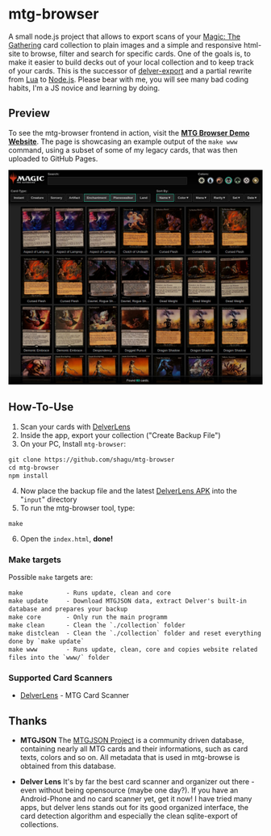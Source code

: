 # mtg-browser

A small node.js project that allows to export scans of your [Magic: The Gathering](https://magic.wizards.com) card collection to plain images and a simple and responsive html-site to browse, filter and search for specific cards. One of the goals is, to make it easier to build decks out of your local collection and to keep track of your cards. This is the successor of [delver-export](https://github.com/shagu/delverexport) and a partial rewrite from [Lua](https://www.lua.org) to [Node.js](https://nodejs.org). Please bear with me, you will see many bad coding habits, I'm a JS novice and learning by doing.

## Preview

To see the mtg-browser frontend in action, visit the **[MTG Browser Demo Website](https://shagu.github.io/mtg-browser-demo/)**. The page is showcasing an example output of the `make www` command, using a subset of some of my legacy cards, that was then uploaded to GitHub Pages.

[![preview.jpg](preview.jpg)](https://shagu.github.io/mtg-browser-demo/)

## How-To-Use

1. Scan your cards with [DelverLens](https://www.delverlab.com)
2. Inside the app, export your collection ("Create Backup File")
3. On your PC, Install `mtg-browser`:

```
git clone https://github.com/shagu/mtg-browser
cd mtg-browser
npm install
```

4. Now place the backup file and the latest [DelverLens APK](https://apps.evozi.com/apk-downloader/?id=delverlab.delverlens) into the "`input`" directory
5. To run the mtg-browser tool, type:

```
make
```

6. Open the `index.html`, **done!**

### Make targets
Possible `make` targets are:

```
make            - Runs update, clean and core
make update     - Download MTGJSON data, extract Delver's built-in database and prepares your backup
make core       - Only run the main programm
make clean      - Clean the `./collection` folder
make distclean  - Clean the `./collection` folder and reset everything done by `make update`
make www        - Runs update, clean, core and copies website related files into the `www/` folder
```

### Supported Card Scanners

  - [DelverLens](https://www.delverlab.com) - MTG Card Scanner

## Thanks

- **MTGJSON**
The [MTGJSON Project](https://github.com/mtgjson/mtgjson) is a community driven database, containing nearly all MTG cards and their informations, such as card texts, colors and so on. All metadata that is used in mtg-browse is obtained from this database.

- **Delver Lens**
It's by far the best card scanner and organizer out there - even without being opensource (maybe one day?). If you have an Android-Phone and no card scanner yet, get it now! I have tried many apps, but delver lens stands out for its good organized interface, the card detection algorithm and especially the clean sqlite-export of collections.
